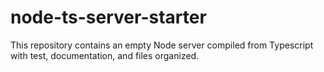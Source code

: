 # node-ts-server-starter
This repository contains an empty Node server compiled from Typescript with test, documentation, and files organized.
